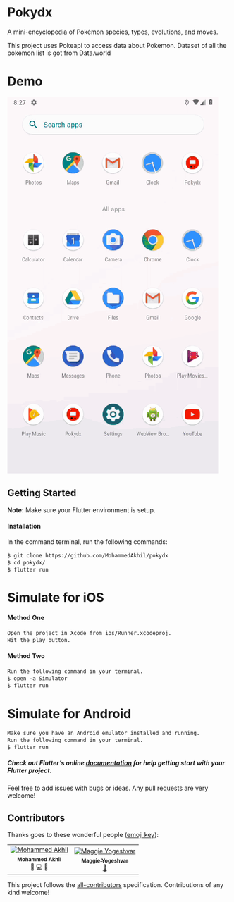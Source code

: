 # Pokydx

A mini-encyclopedia of Pokémon species, types, evolutions, and moves.

This project uses Pokeapi to access data about Pokemon. Dataset of all the pokemon list is got from Data.world

# Demo
![Demo](assets/screens/screen.gif)

## Getting Started
**Note:** Make sure your Flutter environment is setup.

#### Installation

In the command terminal, run the following commands:

    $ git clone https://github.com/MohammedAkhil/pokydx
    $ cd pokydx/
    $ flutter run

# Simulate for iOS
#### Method One

    Open the project in Xcode from ios/Runner.xcodeproj.
    Hit the play button.

#### Method Two

    Run the following command in your terminal.
    $ open -a Simulator
    $ flutter run

# Simulate for Android

    Make sure you have an Android emulator installed and running.
    Run the following command in your terminal.
    $ flutter run

##### Check out Flutter’s online [documentation](http://flutter.io/) for help getting start with your Flutter project.

Feel free to add issues with bugs or ideas. Any pull requests are very welcome!

## Contributors

Thanks goes to these wonderful people ([emoji key](https://allcontributors.org/docs/en/emoji-key)):

<!-- ALL-CONTRIBUTORS-LIST:START - Do not remove or modify this section -->
<!-- prettier-ignore -->
<table><tr><td align="center"><a href="https://github.com/MohammedAkhil"><img src="https://avatars0.githubusercontent.com/u/15796106?v=4" width="100px;" alt="Mohammed Akhil"/><br /><sub><b>Mohammed Akhil</b></sub></a><br /><a href="#design-MohammedAkhil" title="Design">🎨</a> <a href="https://github.com/yogeshvar/pokydx/commits?author=MohammedAkhil" title="Code">💻</a> <a href="#ideas-MohammedAkhil" title="Ideas, Planning, & Feedback">🤔</a></td><td align="center"><a href="https://github.com/yogeshvar"><img src="https://avatars3.githubusercontent.com/u/17572818?v=4" width="100px;" alt="Maggie Yogeshvar"/><br /><sub><b>Maggie Yogeshvar</b></sub></a><br /><a href="https://github.com/yogeshvar/pokydx/commits?author=yogeshvar" title="Documentation">📖</a></td></tr></table>

<!-- ALL-CONTRIBUTORS-LIST:END -->

This project follows the [all-contributors](https://github.com/all-contributors/all-contributors) specification. Contributions of any kind welcome!
